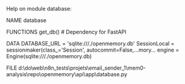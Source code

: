 Help on module database:

NAME
    database

FUNCTIONS
    get_db()
        # Dependency for FastAPI

DATA
    DATABASE_URL = 'sqlite:///./openmemory.db'
    SessionLocal = sessionmaker(class_='Session', autocommit=False,...mory...
    engine = Engine(sqlite:///./openmemory.db)

FILE
    d:\do\web\n8n_tests\projets\email_sender_1\mem0-analysis\repo\openmemory\api\app\database.py


